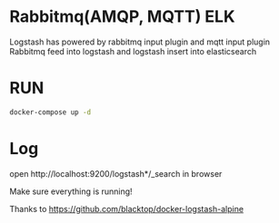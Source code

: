 # Rabbitmq(AMQP, MQTT) ELK
Logstash has powered by rabbitmq input plugin and mqtt input plugin
Rabbitmq feed into logstash and logstash insert into elasticsearch

# RUN


```bash
docker-compose up -d 
```

# Log
open http://localhost:9200/logstash*/_search in browser


Make sure everything is running!

Thanks to https://github.com/blacktop/docker-logstash-alpine

